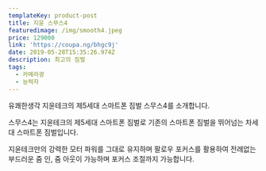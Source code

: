 ```yaml
---
templateKey: product-post
title: 지윤 스무스4
featuredimage: /img/smooth4.jpeg
price: 129000
link: 'https://coupa.ng/bhgc9j'
date: 2019-05-28T15:35:26.974Z
description: 최고의 짐벌
tags:
  - 카메라광
  - 능력자
---
```

유쾌한생각 지윤테크의 제5세대 스마트폰 짐벌 스무스4를 소개합니다.

스무스4는 지윤테크의 제5세대 스마트폰 짐벌로 기존의 스마트폰 짐벌을 뛰어넘는 차세대 스마트폰 짐벌입니다.

지윤테크만의 강력한 모터 파워를 그대로 유지하며 팔로우 포커스를 활용하여 전례없는 부드러운 줌 인, 줌 아웃이 가능하며 포커스 조절까지 가능합니다.
